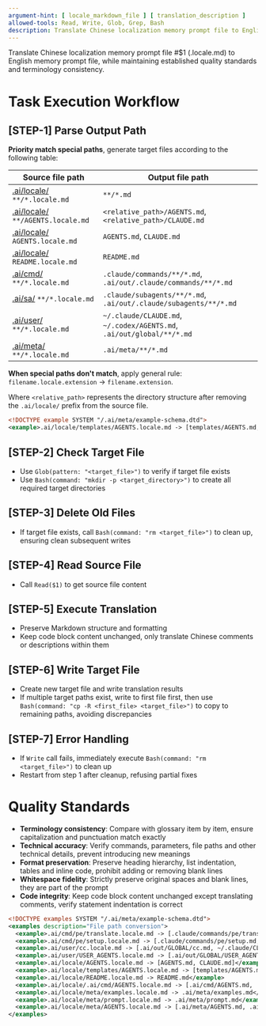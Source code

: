 ```yaml
---
argument-hint: [ locale_markdown_file ] [ translation_description ]
allowed-tools: Read, Write, Glob, Grep, Bash
description: Translate Chinese localization memory prompt file to English memory prompt file, maintaining terminology and quality standards
---
```


Translate Chinese localization memory prompt file #$1 (.locale.md) to English memory prompt file, while maintaining established quality standards and terminology consistency.

# Task Execution Workflow
## [STEP-1] **Parse Output Path**
**Priority match special paths**, generate target files according to the following table:

| Source file path                            | Output file path                                                                 |
|--------------------------------------------------|-----------------------------------------------------------------------|
| [.ai/locale/](/.ai/locale) `**/*.locale.md`      | `**/*.md`                                                             |
| [.ai/locale/](/.ai/locale) `**/AGENTS.locale.md` | `<relative_path>/AGENTS.md`, `<relative_path>/CLAUDE.md`              |
| [.ai/locale/](/.ai/locale) `AGENTS.locale.md`    | `AGENTS.md`, `CLAUDE.md`                                              |
| [.ai/locale/](/.ai/locale) `README.locale.md`    | `README.md`                                                           |
| [.ai/cmd/](/.ai/cmd) `**/*.locale.md`            | `.claude/commands/**/*.md`, `.ai/out/.claude/commands/**/*.md`        |
| [.ai/sa/](/.ai/sa) `**/*.locale.md`              | `.claude/subagents/**/*.md`, `.ai/out/.claude/subagents/**/*.md`      |
| [.ai/user/](/.ai/user) `**/*.locale.md`          | `~/.claude/CLAUDE.md`, `~/.codex/AGENTS.md`, `.ai/out/global/**/*.md` |
| [.ai/meta/](/.ai/meta) `**/*.locale.md`          | `.ai/meta/**/*.md`                                                    |

**When special paths don't match**, apply general rule: `filename.locale.extension` -> `filename.extension`.

Where `<relative_path>` represents the directory structure after removing the `.ai/locale/` prefix from the source file.
```xml
<!DOCTYPE example SYSTEM "/.ai/meta/example-schema.dtd">
<example>.ai/locale/templates/AGENTS.locale.md -> [templates/AGENTS.md, templates/CLAUDE.md]</example>
```

## [STEP-2] **Check Target File**
- Use `Glob(pattern: "<target_file>")` to verify if target file exists
- Use `Bash(command: "mkdir -p <target_directory>")` to create all required target directories

## [STEP-3] **Delete Old Files**
- If target file exists, call `Bash(command: "rm <target_file>")` to clean up, ensuring clean subsequent writes

## [STEP-4] **Read Source File**
- Call `Read($1)` to get source file content

## [STEP-5] **Execute Translation**
- Preserve Markdown structure and formatting
- Keep code block content unchanged, only translate Chinese comments or descriptions within them

## [STEP-6] **Write Target File**
- Create new target file and write translation results
- If multiple target paths exist, write to first file first, then use `Bash(command: "cp -R <first_file> <target_file>")` to copy to remaining paths, avoiding discrepancies

## [STEP-7] **Error Handling**
- If `Write` call fails, immediately execute `Bash(command: "rm <target_file>")` to clean up
- Restart from step 1 after cleanup, refusing partial fixes

# Quality Standards
- **Terminology consistency**: Compare with glossary item by item, ensure capitalization and punctuation match exactly
- **Technical accuracy**: Verify commands, parameters, file paths and other technical details, prevent introducing new meanings
- **Format preservation**: Preserve heading hierarchy, list indentation, tables and inline code, prohibit adding or removing blank lines
- **Whitespace fidelity**: Strictly preserve original spaces and blank lines, they are part of the prompt
- **Code integrity**: Keep code block content unchanged except translating comments, verify statement indentation is correct

```xml
<!DOCTYPE examples SYSTEM "/.ai/meta/example-schema.dtd">
<examples description="File path conversion">
  <example>.ai/cmd/pe/translate.locale.md -> [.claude/commands/pe/translate.md, .ai/out/.claude/commands/pe/translate.md]</example>
  <example>.ai/cmd/pe/setup.locale.md -> [.claude/commands/pe/setup.md, .ai/out/.claude/commands/pe/setup.md]</example>
  <example>.ai/user/cc.locale.md -> [.ai/out/GLOBAL/cc.md, ~/.claude/CLAUDE.md, ~/.codex/AGENTS.md]</example>
  <example>.ai/user/USER_AGENTS.locale.md -> [.ai/out/GLOBAL/USER_AGENTS.md, ~/.claude/CLAUDE.md, ~/.codex/AGENTS.md]</example>
  <example>.ai/locale/AGENTS.locale.md -> [AGENTS.md, CLAUDE.md]</example>
  <example>.ai/locale/templates/AGENTS.locale.md -> [templates/AGENTS.md, templates/CLAUDE.md]</example>
  <example>.ai/locale/README.locale.md -> README.md</example>
  <example>.ai/locale/.ai/cmd/AGENTS.locale.md -> [.ai/cmd/AGENTS.md, .ai/cmd/CLAUDE.md]</example>
  <example>.ai/locale/meta/examples.locale.md -> .ai/meta/examples.md</example>
  <example>.ai/locale/meta/prompt.locale.md -> .ai/meta/prompt.md</example>
  <example>.ai/locale/meta/AGENTS.locale.md -> [.ai/meta/AGENTS.md, .ai/meta/CLAUDE.md]</example>
</examples>
```